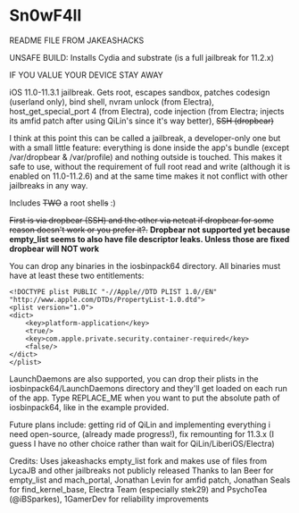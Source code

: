 # Sn0wF4ll

README FILE FROM JAKEASHACKS 

UNSAFE BUILD: Installs Cydia and substrate (is a full jailbreak for 11.2.x)

IF YOU VALUE YOUR DEVICE STAY AWAY

iOS 11.0-11.3.1 jailbreak. Gets root, escapes sandbox, patches codesign (userland only), bind shell, nvram unlock (from Electra), host_get_special_port 4 (from Electra), code injection (from Electra; injects its amfid patch after using QiLin's since it's way better), ~~SSH (dropbear)~~

I think at this point this can be called a jailbreak, a developer-only one but with a small little feature: everything is done inside the app's bundle (except /var/dropbear & /var/profile) and nothing outside is touched. This makes it safe to use, without the requirement of full root read and write (although it is enabled on 11.0-11.2.6) and at the same time makes it not conflict with other jailbreaks in any way.


Includes ~~TWO~~ a root shell~~s~~ :)

~~First is via dropbear (SSH) and the other via netcat if dropbear for some reason  doesn't work or you prefer it?.~~ **Dropbear not supported yet because empty_list seems to also have file descriptor leaks. Unless those are fixed dropbear will NOT work**

You can drop any binaries in the iosbinpack64 directory. All binaries must have at least these two entitlements:

    <!DOCTYPE plist PUBLIC "-//Apple//DTD PLIST 1.0//EN" "http://www.apple.com/DTDs/PropertyList-1.0.dtd">
    <plist version="1.0">
    <dict>
        <key>platform-application</key>
        <true/>
        <key>com.apple.private.security.container-required</key>
        <false/>
    </dict>
    </plist>

LaunchDaemons are also supported, you can drop their plists in the iosbinpack64/LaunchDaemons directory and they'll get loaded on each run of the app. Type REPLACE_ME when you want to put the absolute path of iosbinpack64, like in the example provided.

Future plans include: getting rid of QiLin and implementing everything i need open-source, (already made progress!), fix remounting for 11.3.x (I guess I have no other choice rather than wait for QiLin/LiberiOS/Electra)

Credits: Uses jakeashacks empty_list fork and makes use of files from LycaJB and other jailbreaks not publicly released Thanks to Ian Beer for empty_list and mach_portal, Jonathan Levin for amfid patch, Jonathan Seals for find_kernel_base, Electra Team (especially stek29) and PsychoTea (@iBSparkes), 1GamerDev for reliability improvements
